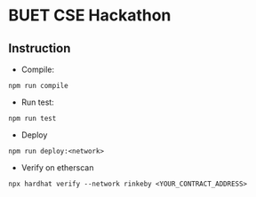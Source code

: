 # BUET CSE Hackathon

## Instruction
- Compile:
```
npm run compile
```
- Run test:
```
npm run test
```
- Deploy
```
npm run deploy:<network>
```
- Verify on etherscan
```
npx hardhat verify --network rinkeby <YOUR_CONTRACT_ADDRESS>
```

